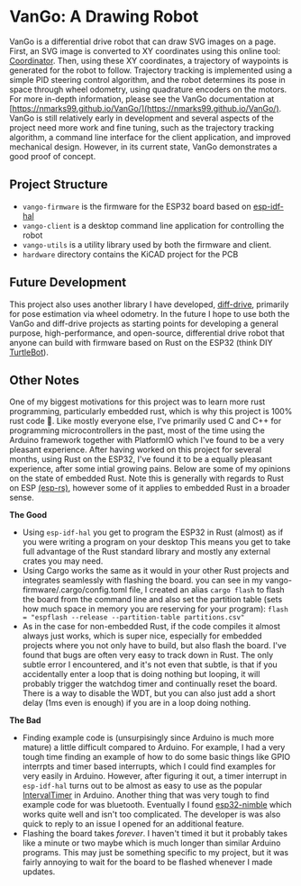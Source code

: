 # VanGo: A Drawing Robot
VanGo is a differential drive robot that can draw SVG images on a page.
First, an SVG image is converted to XY coordinates using this online tool: [Coordinator](https://spotify.github.io/coordinator/).
Then, using these XY coordinates, a trajectory of waypoints is generated for the robot to follow.
Trajectory tracking is implemented using a simple PID steering control algorithm, and the robot determines its pose in space
through wheel odometry, using quadrature encoders on the motors. For more in-depth information, please see the VanGo documentation
at [https://nmarks99.github.io/VanGo/](https://nmarks99.github.io/VanGo/). VanGo is still relatively early in development
and several aspects of the project need more work and fine tuning, such as the trajectory tracking algorithm, a command line interface
for the client application, and improved mechanical design. However, in its current state, VanGo demonstrates a good proof of concept.

## Project Structure
- `vango-firmware` is the firmware for the ESP32 board based on [esp-idf-hal](https://github.com/esp-rs/esp-idf-hal)
- `vango-client` is a desktop command line application for controlling the robot
- `vango-utils` is a utility library used by both the firmware and client.
- `hardware` directory contains the KiCAD project for the PCB

## Future Development
This project also uses another library I have developed, [diff-drive](https://github.com/nmarks99/diff-drive),
primarily for pose estimation via wheel odometry. In the future I hope to use both the VanGo and diff-drive projects
as starting points for developing a general purpose, high-performance, and open-source, differential drive robot
that anyone can build with firmware based on Rust on the ESP32 (think DIY [TurtleBot](https://www.robotis.us/turtlebot-3/)).

## Other Notes
One of my biggest motivations for this project was to learn more rust programming, particularly embedded rust, which is why
this project is 100% rust code 🦀. Like mostly everyone else, I've primarily used C and C++ for programming microcontrollers
in the past, most of the time using the Arduino framework together with PlatformIO which I've found to be a very pleasant
experience. After having worked on this project for several months, using Rust on the ESP32, I've found it to be a
equally pleasant experience, after some intial growing pains. Below are some of my opinions on the state of embedded Rust.
Note this is generally with regards to Rust on ESP [(esp-rs)](https://github.com/esp-rs), however some of it applies to embedded
Rust in a broader sense.

**The Good**
- Using `esp-idf-hal` you get to program the ESP32 in Rust (almost) as if you were writing a program on your desktop
This means you get to take full advantage of the Rust standard library and mostly any external crates you may need.
- Using Cargo works the same as it would in your other Rust projects and integrates seamlessly with flashing the board.
you can see in my vango-firmware/.cargo/config.toml file, I created an alias `cargo flash` to flash the board from the
command line and also set the partition table (sets how much space in memory you are reserving for your program):
`flash = "espflash --release --partition-table partitions.csv"`
- As in the case for non-embedded Rust, if the code compiles it almost always just works, which is super nice, especially
for embedded projects where you not only have to build, but also flash the board. I've found that bugs are often very easy
to track down in Rust. The only subtle error I encountered, and it's not even that subtle, is that if you accidentally
enter a loop that is doing nothing but looping, it will probably trigger the watchdog timer and continually reset the board.
There is a way to disable the WDT, but you can also just add a short delay (1ms even is enough) if you are in a loop doing
nothing.

**The Bad**
- Finding example code is (unsurpisingly since Arduino is much more mature) a little difficult compared to Arduino.
For example, I had a very tough time finding an example of how to do some basic things like GPIO interrpts
and timer based interrupts, which I could find examples for very easily in Arduino. However, after figuring it out,
a timer interrupt in `esp-idf-hal` turns out to be almost as easy to use as the popular [IntervalTimer](https://www.pjrc.com/teensy/td_timing_IntervalTimer.html)
in Arduino. Another thing that was very tough to find example code for was bluetooth. Eventually I found [esp32-nimble](https://github.com/taks/esp32-nimble)
which works quite well and isn't too complicated. The developer is was also quick to reply to an issue I opened for an additional feature.
- Flashing the board takes *forever*. I haven't timed it but it probably takes like a minute or two maybe which is much longer than similar Arduino
programs. This may just be something specific to my project, but it was fairly annoying to wait for the board to be flashed whenever I made updates.
